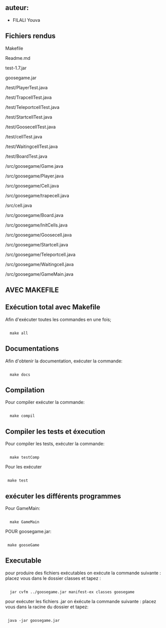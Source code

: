 
## auteur: 
* FILALI Youva







## Fichiers rendus

Makefile

Readme.md

test-1.7.jar

goosegame.jar

/test/PlayerTest.java

/test/TrapcellTest.java

/test/TeleportcellTest.java

/test/StartcellTest.java

/test/GoosecellTest.java

/test/cellTest.java

/test/WaitingcellTest.java

/test/BoardTest.java

/src/goosegame/Game.java

/src/goosegame/Player.java

/src/goosegame/Cell.java

/src/goosegame/trapecell.java

/src/cell.java

/src/goosegame/Board.java

/src/goosegame/InitCells.java

/src/goosegame/Goosecell.java

/src/goosegame/Startcell.java

/src/goosegame/Teleportcell.java

/src/goosegame/Waitingcell.java

/src/goosegame/GameMain.java
##    AVEC MAKEFILE 

## Exécution total avec Makefile
Afin d'exécuter toutes les commandes en une fois;

<pre><code>
  make all
</code></pre>


## Documentations
Afin d'obtenir la documentation, exécuter la commande:

<pre><code>
  make docs
</code></pre>

## Compilation
Pour compiler exécuter la commande:

<pre><code>
  make compil
</code></pre>

## Compiler les tests et éxecution
Pour compiler les tests, exécuter la commande:

<pre><code>
  make testComp
</code></pre>

Pour les exécuter
<pre><code>
 make test
</code></pre>

## exécuter les différents programmes

Pour GameMain:
<pre><code>
  make GameMain 
</code></pre>

POUR goosegame.jar:
<pre><code>
 make gooseGame 
</code></pre>

## Executable 
pour produire des fichiers exécutables on exécute la commande suivante :
placez vous dans le dossier classes et tapez : 
<pre><code>
  jar cvfm ../goosegame.jar manifest-ex classes goosegame 
</code></pre>


pour exécuter les fichiers .jar on éxécute la commande suivante :
placez vous dans la racine du dossier et tapez:
<pre><code>
 java -jar goosegame.jar 
</code></pre>
